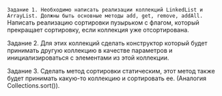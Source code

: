 `Задание 1. Необходимо написать реализации коллекций LinkedList и ArrayList.
Должны быть основные методы add, get, remove, addAll.`
Написать реализацию сортировки пузырьком с флагом, который прекращает сортировку, если коллекция уже отсортирована.

Задание 2. Для этих коллекций сделать конструктор который будет принимать другую коллекцию
в качестве параметров и инициализироваться с элементами из этой коллекции.

Задание 3. Сделать метод сортировки статическим, этот метод также будет принимать 
какую-то коллекцию и сортировать ее. (Аналогия Collections.sort()). 

 